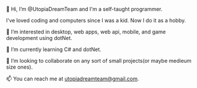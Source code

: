 👋 Hi, I’m @UtopiaDreamTeam and I'm a self-taught programmer.

I've loved coding and computers since I was a kid. Now I do it as a hobby.



👀 I’m interested in desktop, web apps, web api, mobile, and game development using dotNet.

🌱 I’m currently learning C# and dotNet.

💞️ I’m looking to collaborate on any sort of small projects(or maybe medieum size ones).

📫 You can reach me at utopiadreamteam@gmail.com.
